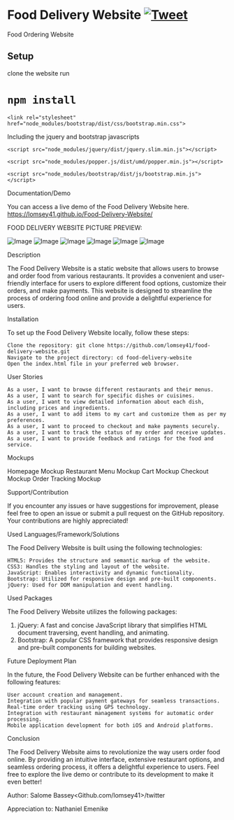 # Food Delivery Website [![Tweet](https://img.shields.io/twitter/url/http/shields.io.svg?style=social)](https://twitter.com/intent/tweet?text=Bootstrap%20based%food%20&via=froala&hashtags=bootstrap,design,templates,blocks,developers)

Food Ordering Website

## Setup 

clone the website run 

# ``npm install``

```<link rel="stylesheet" href="node_modules/bootstrap/dist/css/bootstrap.min.css">```


Including the jquery and bootstrap javascripts


```<script src="node_modules/jquery/dist/jquery.slim.min.js"></script>```


```<script src="node_modules/popper.js/dist/umd/popper.min.js"></script>```


 ```<script src="node_modules/bootstrap/dist/js/bootstrap.min.js"></script>```



Documentation/Demo

You can access a live demo of the Food Delivery Website here. 
https://lomsey41.github.io/Food-Delivery-Website/
 
FOOD DELIVERY WEBSITE PICTURE PREVIEW:
 

<img src="./ss1.png" alt="Image" />
<img src="./ss2.png" alt="Image" />
<img src="./ss3.png" alt="Image" />
<img src="./ss4.png" alt="Image" />
<img src="./ss5.png" alt="Image" />
<img src="./ss6.png" alt="Image" />








Description

The Food Delivery Website is a static website that allows users to browse and order food from various restaurants. It provides a convenient and user-friendly interface for users to explore different food options, customize their orders, and make payments. This website is designed to streamline the process of ordering food online and provide a delightful experience for users.


Installation

To set up the Food Delivery Website locally, follow these steps:

    Clone the repository: git clone https://github.com/lomsey41/food-delivery-website.git
    Navigate to the project directory: cd food-delivery-website
    Open the index.html file in your preferred web browser.


User Stories

    As a user, I want to browse different restaurants and their menus.
    As a user, I want to search for specific dishes or cuisines.
    As a user, I want to view detailed information about each dish, including prices and ingredients.
    As a user, I want to add items to my cart and customize them as per my preferences.
    As a user, I want to proceed to checkout and make payments securely.
    As a user, I want to track the status of my order and receive updates.
    As a user, I want to provide feedback and ratings for the food and service.


Mockups

Homepage Mockup
Restaurant Menu Mockup
Cart Mockup
Checkout Mockup
Order Tracking Mockup


Support/Contribution

If you encounter any issues or have suggestions for improvement, please feel free to open an issue or submit a pull request on the GitHub repository. Your contributions are highly appreciated!


Used Languages/Framework/Solutions

The Food Delivery Website is built using the following technologies:

    HTML5: Provides the structure and semantic markup of the website.
    CSS3: Handles the styling and layout of the website.
    JavaScript: Enables interactivity and dynamic functionality.
    Bootstrap: Utilized for responsive design and pre-built components.
    jQuery: Used for DOM manipulation and event handling.


Used Packages

The Food Delivery Website utilizes the following packages:

1. jQuery: A fast and concise JavaScript library that simplifies HTML document traversing, event handling, and animating.
2. Bootstrap: A popular CSS framework that provides responsive design and pre-built components for building websites.



Future Deployment Plan

In the future, the Food Delivery Website can be further enhanced with the following features:

    User account creation and management.
    Integration with popular payment gateways for seamless transactions.
    Real-time order tracking using GPS technology.
    Integration with restaurant management systems for automatic order processing.
    Mobile application development for both iOS and Android platforms.


Conclusion

The Food Delivery Website aims to revolutionize the way users order food online. By providing an intuitive interface, extensive restaurant options, and seamless ordering process, it offers a delightful experience to users. Feel free to explore the live demo or contribute to its development to make it even better!



Author: Salome Bassey<Github.com/lomsey41>/twitter<lomsey41>


Appreciation to: Nathaniel Emenike
